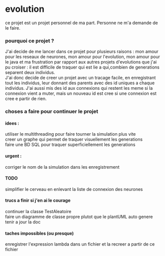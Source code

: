 # evolution

ce projet est un projet personnel de ma part. Personne ne m'a demande de le faire.

### pourquoi ce projet ?
J'ai decide de me lancer dans ce projet pour plusieurs raisons : mon amour pour les reseaux de neurones, mon amour pour l'evolution, mon amour pour le java et ma frustration par rapport aux autres projets d'evolutions que j'ai pu croiser : il est difficile de traquer qui est lie a qui,combien de generations separent deux individus.  
J'ai donc decide de creer un projet avec un tracage facile, en enregistrant tout les individus, leur donnant des parents avec des id uniques a chaque individus. J'ai aussi mis des id aux connexions qui restent les meme si la connexion vient a muter, mais un nouveau id est cree si une connexion est cree e partir de rien.


### choses a faire pour continuer le projet

#### idees : 

utiliser le multithreading pour faire tourner la simulation plus vite  
creer un graphe qui permet de traquer visuellement les generations  
faire une BD SQL pour traquer superficiellement les generations  

#### urgent :
corriger le nom de la simulation dans les enregistrement

#### TODO

simplifier le cerveau en enlevant la liste de connexion des neurones  

#### trucs a finir si j'en ai le courage

continuer la classe TestAleatoire  
faire un diagramme de classe propre plutot que le plantUML auto genere  
tenir a jour la doc  

#### taches impossibles (ou presque)
enregistrer l'expression lambda dans un fichier et la recreer a partir de ce fichier  
